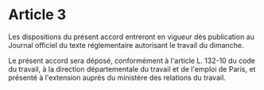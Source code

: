# Article 3

Les dispositions du présent accord entreront en vigueur dès publication au Journal officiel du texte réglementaire autorisant le travail du dimanche.

Le présent accord sera déposé, conformément à l'article L. 132-10 du code du travail, à la direction départementale du travail et de l'emploi de Paris, et présenté à l'extension auprès du ministère des relations du travail.

